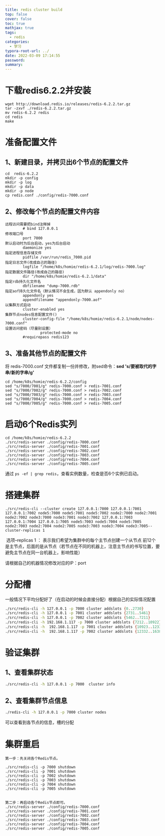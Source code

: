 ```yaml
---
title: redis cluster build
top: false
cover: false
toc: true
mathjax: true
tags:
  - redis
categories:
  - 学习
typora-root-url: ../
date: 2022-03-09 17:14:55
password:
summary:
---
```


# 下载redis6.2.2并安装

```shell
wget http://download.redis.io/releases/redis-6.2.2.tar.gz
tar -zxvf ./redis-6.2.2.tar.gz
mv redis-6.2.2 redis
cd redis
make
```

# 准备配置文件

## 1、新建目录，并拷贝出6个节点的配置文件

```shell
cd  redis-6.2.2
mkdir -p config
mkdir -p log
mkdir -p data
mkdir -p node
cp redis.conf ./config/redis-7000.conf
```

## 2、修改每个节点的配置文件内容

```shell
远程访问需要把bind注释掉
        # bind 127.0.0.1
修改端口号
        port 7000
默认启动时为后台启动，yes为后台启动
        daemonize yes
指定进程信息存储文件
        pidfile /var/run/redis_7000.pid
指定日志文件(改成自己的路径)
        logfile "/home/k8s/homie/redis-6.2.1/log/redis-7000.log" 
指定数据文件路径(改成自己的路径)
        dir "/home/k8s/homie/redis-6.2.1/data"
指定rdb持久化文件名
        dbfilename "dump-7000.rdb"
指定aof持久化文件名（默认情况不会生成，因为默认 appendonly no）  
        appendonly yes
        appendfilename "appendonly-7000.aof"
以集群方式启动
        cluster-enabled yes
集群节点nodes信息配置文件()
        cluster-config-file "/home/k8s/homie/redis-6.2.1/node/nodes-7000.conf"
设置访问密码（尽量别设置）
				protected-mode no
        #requirepass redis123
```

## 3、准备其他节点的配置文件

将 redis-7000.conf 文件都复制一份并修改，附sed命令：**sed 's/要被取代的字串/新的字串/g'**

```shell
cd /home/k8s/homie/redis-6.2.2/config
sed "s/7000/7001/g" redis-7000.conf > redis-7001.conf
sed "s/7000/7002/g" redis-7000.conf > redis-7002.conf
sed "s/7000/7003/g" redis-7000.conf > redis-7003.conf
sed "s/7000/7004/g" redis-7000.conf > redis-7004.conf
sed "s/7000/7005/g" redis-7000.conf > redis-7005.conf
```

# 启动6个Redis实列

```shell
cd /home/k8s/homie/redis-6.2.2
./src/redis-server ./config/redis-7000.conf
./src/redis-server ./config/redis-7001.conf
./src/redis-server ./config/redis-7002.conf
./src/redis-server ./config/redis-7003.conf
./src/redis-server ./config/redis-7004.conf
./src/redis-server ./config/redis-7005.conf
```

通过 `ps -ef | grep redis`，查看实例数量，检查是否6个实例已启动。

# 搭建集群

```shell
./src/redis-cli --cluster create 127.0.0.1:7000 127.0.0.1:7001 127.0.0.1:7002 node5:7000 node5:7001 node5:7002 node2:7000 node2:7001 node2:7002 node3:7000 node3:7001 node3:7002 127.0.0.1:7003 127.0.0.1:7004 127.0.0.1:7005 node5:7003 node5:7004 node5:7005 node2:7003 node2:7004 node2:7005 node3:7003 node3:7004 node3:7005--cluster-replicas 1
```

​    选项–replicas 1 ： 表示我们希望为集群中的每个主节点创建一个从节点
​    前12个是主节点，后面的是从节点（若节点在不同的机器上，注意主节点的书写位置，要避免主节点在同一台机器上，影响性能）

请根据自己的机器情况修改对应的IP：port

# 分配槽

一般情况下平均分配好了（在启动的时候会直接分配）根据自己的实际情况配置

```bash
./src/redis-cli -h 127.0.0.1 -p 7000 cluster addslots {0..2730}
./src/redis-cli -h 127.0.0.1 -p 7001 cluster addslots {2731..5461}
./src/redis-cli -h 127.0.0.1 -p 7002 cluster addslots {5462..7211}
./src/redis-cli -h 192.168.1.117 -p 7000 cluster addslots {7212..10922}
./src/redis-cli -h  192.168.1.117 -p 7001 cluster addslots {10923..12331}
./src/redis-cli -h  192.168.1.117 -p 7002 cluster addslots {12332..16383}
```



# 验证集群

## 1、查看集群状态

```bash
./src/redis-cli -h 127.0.0.1 -p 7000  cluster info
```

## 2、查看集群节点信息

```bash
./redis-cli -h 127.0.0.1 -p 7000 cluster nodes
```

可以查看到各节点的信息，槽的分配

# 集群重启

```shell
第一步：先关闭各个Redis节点。

./src/redis-cli -p 7000 shutdown
./src/redis-cli -p 7001 shutdown
./src/redis-cli -p 7002 shutdown
./src/redis-cli -p 7003 shutdown
./src/redis-cli -p 7004 shutdown
./src/redis-cli -p 7005 shutdown


第二步：再启动各个Redis节点即可。
./src/redis-server ./config/redis-7000.conf
./src/redis-server ./config/redis-7001.conf
./src/redis-server ./config/redis-7002.conf
./src/redis-server ./config/redis-7003.conf
./src/redis-server ./config/redis-7004.conf
./src/redis-server ./config/redis-7005.conf
```
